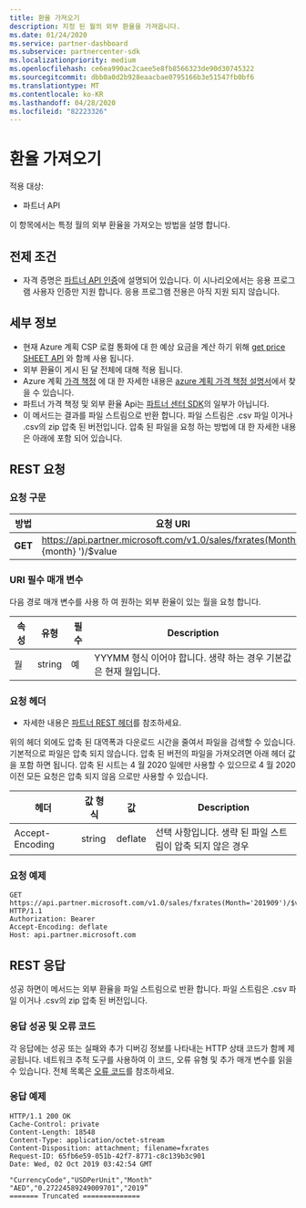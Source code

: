 ```yaml
---
title: 환율 가져오기
description: 지정 된 월의 외부 환율을 가져옵니다.
ms.date: 01/24/2020
ms.service: partner-dashboard
ms.subservice: partnercenter-sdk
ms.localizationpriority: medium
ms.openlocfilehash: ce6ea990ac2caee5e8fb8566323de90d30745322
ms.sourcegitcommit: dbb0a0d2b928eaacbae0795166b3e51547fb0bf6
ms.translationtype: MT
ms.contentlocale: ko-KR
ms.lasthandoff: 04/28/2020
ms.locfileid: "82223326"
---
```

# <a name="get-foreign-exchange-rates"></a>환율 가져오기

적용 대상:

- 파트너 API

이 항목에서는 특정 월의 외부 환율을 가져오는 방법을 설명 합니다.

## <a name="prerequisites"></a>전제 조건

- 자격 증명은 [파트너 API 인증](api-authentication.md)에 설명되어 있습니다. 이 시나리오에서는 응용 프로그램 사용자 인증만 지원 합니다. 응용 프로그램 전용은 아직 지원 되지 않습니다.


## <a name="details"></a>세부 정보

- 현재 Azure 계획 CSP 로컬 통화에 대 한 예상 요금을 계산 하기 위해 [get price SHEET API](get-a-price-sheet.md) 와 함께 사용 됩니다.
- 외부 환율이 게시 된 달 전체에 대해 적용 됩니다.
- Azure 계획 [가격 책정](pricing.md) 에 대 한 자세한 내용은 [azure 계획 가격 책정 설명서](https://docs.microsoft.com/partner-center/azure-plan-price-list)에서 찾을 수 있습니다.
- 파트너 가격 책정 및 외부 환율 Api는 [파트너 센터 SDK](https://docs.microsoft.com/partner-center/develop/get-started)의 일부가 아닙니다.
- 이 메서드는 결과를 파일 스트림으로 반환 합니다. 파일 스트림은 .csv 파일 이거나 .csv의 zip 압축 된 버전입니다. 압축 된 파일을 요청 하는 방법에 대 한 자세한 내용은 아래에 포함 되어 있습니다.

## <a name="rest-request"></a>REST 요청

### <a name="request-syntax"></a>요청 구문

| 방법   | 요청 URI                                                                                                 |
|----------|-------------------------------------------------------------------------------------------------------------|
| **GET** | https://api.partner.microsoft.com/v1.0/sales/fxrates(Month=' {month} ')/$value                                  |

### <a name="uri-required-parameters"></a>URI 필수 매개 변수

다음 경로 매개 변수를 사용 하 여 원하는 외부 환율이 있는 월을 요청 합니다.

| 속성                   | 유형     | 필수 | Description                                                     |
|------------------------|----------|----------|-----------------------------------------------------------------|
|월                      | string   | 예       | YYYMM 형식 이어야 합니다. 생략 하는 경우 기본값은 현재 월입니다.       |

### <a name="request-headers"></a>요청 헤더

- 자세한 내용은 [파트너 REST 헤더](headers.md)를 참조하세요.

위의 헤더 외에도 압축 된 대역폭과 다운로드 시간을 줄여서 파일을 검색할 수 있습니다. 기본적으로 파일은 압축 되지 않습니다. 압축 된 버전의 파일을 가져오려면 아래 헤더 값을 포함 하면 됩니다. 압축 된 시트는 4 월 2020 일에만 사용할 수 있으므로 4 월 2020 이전 모든 요청은 압축 되지 않음 으로만 사용할 수 있습니다.

| 헤더                   | 값 형식     | 값 | Description                                                     |
|------------------------|----------|----------|-----------------------------------------------------------------|
|Accept-Encoding| string   | deflate| 선택 사항입니다. 생략 된 파일 스트림이 압축 되지 않은 경우       |

### <a name="request-example"></a>요청 예제

```http
GET https://api.partner.microsoft.com/v1.0/sales/fxrates(Month='201909')/$value HTTP/1.1
Authorization: Bearer
Accept-Encoding: deflate
Host: api.partner.microsoft.com

```

## <a name="rest-response"></a>REST 응답

성공 하면이 메서드는 외부 환율을 파일 스트림으로 반환 합니다. 파일 스트림은 .csv 파일 이거나 .csv의 zip 압축 된 버전입니다.

### <a name="response-success-and-error-codes"></a>응답 성공 및 오류 코드

각 응답에는 성공 또는 실패와 추가 디버깅 정보를 나타내는 HTTP 상태 코드가 함께 제공됩니다. 네트워크 추적 도구를 사용하여 이 코드, 오류 유형 및 추가 매개 변수를 읽을 수 있습니다. 전체 목록은 [오류 코드](error-codes.md)를 참조하세요.

### <a name="response-example"></a>응답 예제

``` http
HTTP/1.1 200 OK
Cache-Control: private
Content-Length: 18548
Content-Type: application/octet-stream
Content-Disposition: attachment; filename=fxrates
Request-ID: 65fb6e59-051b-42f7-8771-c8c139b3c901
Date: Wed, 02 Oct 2019 03:42:54 GMT

"CurrencyCode","USDPerUnit","Month"
"AED","0.27224589249009701","2019”
======= Truncated ==============

```
